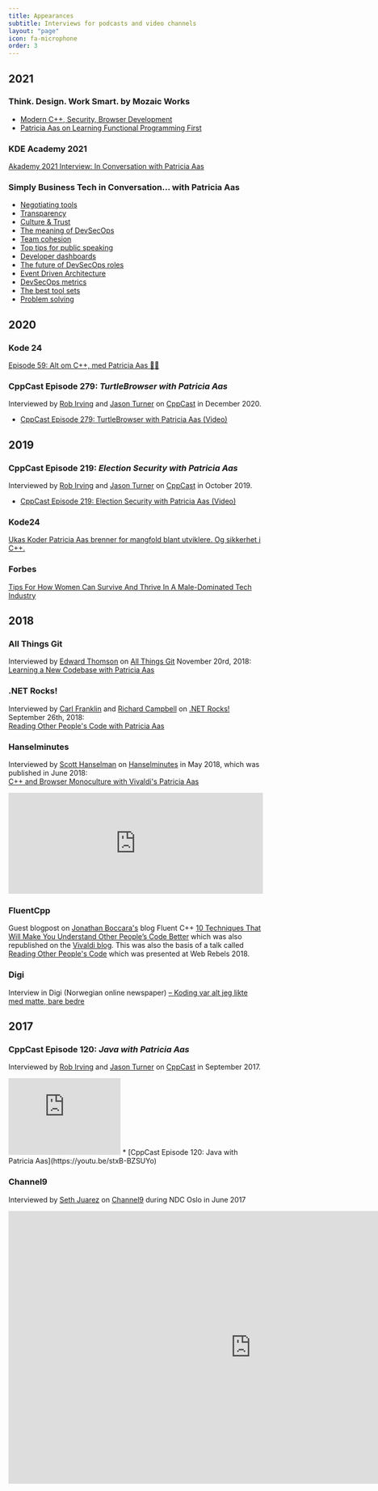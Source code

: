 ```yaml
---
title: Appearances
subtitle: Interviews for podcasts and video channels
layout: "page"
icon: fa-microphone
order: 3
---
```


## 2021

### Think. Design. Work Smart. by Mozaic Works

- [Modern C++, Security, Browser Development](https://youtu.be/csLe1IK7X5U)
- [Patricia Aas on Learning Functional Programming First](https://youtu.be/pgxlmrUBnfE)

### KDE Academy 2021
[Akademy 2021 Interview: In Conversation with Patricia Aas](https://youtu.be/SstImBJHRHM)

### Simply Business Tech in Conversation... with Patricia Aas

- [Negotiating tools](https://youtu.be/7isItvwXRrI)
- [Transparency](https://youtu.be/Y6z4JhXcjK8)
- [Culture & Trust](https://youtu.be/wKJqtB9rXP8)
- [The meaning of DevSecOps](https://youtu.be/V5LTpNquYTQ)
- [Team cohesion](https://youtu.be/NPny48UcJbo)
- [Top tips for public speaking](https://youtu.be/QYsbKvNmIlQ)
- [Developer dashboards](https://youtu.be/cvQ6MKxmtJw)
- [The future of DevSecOps roles](https://youtu.be/olBXLGRZRbw)
- [Event Driven Architecture](https://youtu.be/p-Xo2N36IAM)
- [DevSecOps metrics](https://youtu.be/LBSpiRQCcWE)
- [The best tool sets](https://youtu.be/2_evs1OMWuQ)
- [Problem solving](https://youtu.be/KjjOwVOpieI)

## 2020

### Kode 24
[Episode 59: Alt om C++, med Patricia Aas 👩‍🔬](https://podcast.kode24.no/episodes/59-alt-om-c-med-patricia-aas)

### CppCast Episode 279: *TurtleBrowser with Patricia Aas*
Interviewed by [Rob Irving](https://twitter.com/robwirving) and [Jason Turner](https://twitter.com/lefticus) on [CppCast](https://cppcast.com/turtle-browser-patricia-aas/) in December 2020.
* [CppCast Episode 279: TurtleBrowser with Patricia Aas (Video)](https://youtu.be/Xw7PAhT7FPc)

## 2019

### CppCast Episode 219: *Election Security with Patricia Aas*
Interviewed by [Rob Irving](https://twitter.com/robwirving) and [Jason Turner](https://twitter.com/lefticus) on [CppCast](https://cppcast.com/patricia-aas-election-security/) in October 2019. 
* [CppCast Episode 219: Election Security with Patricia Aas (Video)](https://youtu.be/38v7JUDuQ7A)

### Kode24
[Ukas Koder Patricia Aas brenner for mangfold blant utviklere. Og sikkerhet i C++.](https://www.kode24.no/ukas-koder/som-kvinne-har-det-vaert-slitsomt-a-alltid-matte-bevise-at-jeg-kan-det-jeg-driver-med/71027719)

### Forbes
[Tips For How Women Can Survive And Thrive In A Male-Dominated Tech Industry](https://www.forbes.com/sites/sheilacallaham/2019/03/14/tips-for-how-women-can-survive-and-thrive-in-a-male-dominated-tech-industry/)

## 2018

### All Things Git
Interviewed by [Edward Thomson](https://twitter.com/ethomson) on [All Things Git](https://www.allthingsgit.com) November 20rd, 2018: <br>
[Learning a New Codebase with Patricia Aas](https://www.allthingsgit.com/episodes/learning_a_new_codebase_with_patricia_aas.html)

### .NET Rocks!
Interviewed by [Carl Franklin](https://twitter.com/carlfranklin) and [Richard Campbell](https://twitter.com/richcampbell) on [.NET Rocks!](https://dotnetrocks.com) September 26th, 2018: <br>
[Reading Other People's Code with Patricia Aas](https://dotnetrocks.com/?show=1586)

### Hanselminutes
Interviewed by [Scott Hanselman](https://twitter.com/shanselman) on [Hanselminutes](https://hanselminutes.com) in May 2018, which was published in June 2018: <br>
[C++ and Browser Monoculture with Vivaldi's Patricia Aas](https://hanselminutes.com/638/c-and-browser-monoculture-with-vivaldis-patricia-aas)
<iframe src='https://embed.simplecast.com/754c4dd1' width='100%' frameborder='0' height='200px' scrolling='no' seamless></iframe>

### FluentCpp
Guest blogpost on [Jonathan Boccara's](https://twitter.com/JoBoccara) blog Fluent C++ [10 Techniques That Will Make You Understand Other People’s Code Better](https://www.fluentcpp.com/2018/06/05/10-techniques-that-will-make-you-understand-other-peoples-code-better/) which was also republished on the [Vivaldi blog](https://vivaldi.com/blog/10-techniques-that-will-make-you-understand-other-peoples-code-better/). This was also the basis of a talk called [Reading Other People's Code](/2018/06/04/reading_other_peoples_code.html) which was presented at Web Rebels 2018.

### Digi
Interview in Digi (Norwegian online newspaper) [– Koding var alt jeg likte med matte, bare bedre](https://www.digi.no/artikler/koding-var-alt-jeg-likte-med-matte-bare-bedre/415558?key=nNywxlU6)

## 2017

### CppCast Episode 120: *Java with Patricia Aas*
Interviewed by [Rob Irving](https://twitter.com/robwirving) and [Jason Turner](https://twitter.com/lefticus) on [CppCast](http://cppcast.com/2017/09/patricia-aas/) in September 2017.
<iframe style="border: solid 1px #dedede;"  src="https://app.stitcher.com/splayer/f/61449/51640971" width="220" height="150" frameborder="0" scrolling="no"></iframe>
* [CppCast Episode 120: Java with Patricia Aas](https://youtu.be/stxB-BZSUYo)

### Channel9
Interviewed by [Seth Juarez](https://twitter.com/sethjuarez) on [Channel9](https://channel9.msdn.com/Events/NDC/NDC-Oslo-2017/C9L15) during NDC Oslo in June 2017
<iframe src="https://channel9.msdn.com/Events/NDC/NDC-Oslo-2017/C9L15/player" width="960" height="540" allowFullScreen frameBorder="0"></iframe>